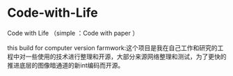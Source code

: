 # Code-with-Life
Code with Life   （simple ：Code with paper ）
 
 this build for computer version farmwork:这个项目是我在自己工作和研究的工程中对一些使用的技术进行整理和开源，大部分来源网络整理和测试，为了更快的推进底层的图像暗通道的新int编码而开源。
